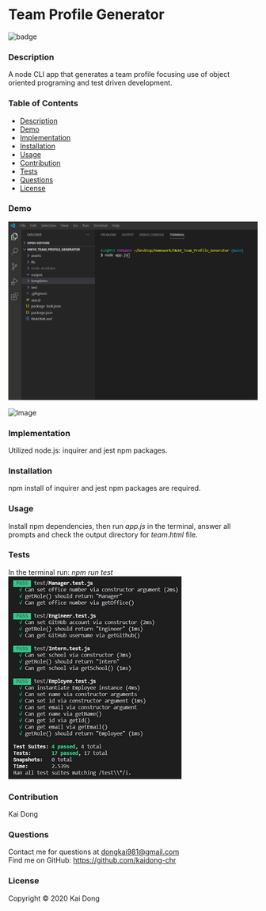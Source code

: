 # Team Profile Generator

![badge](https://img.shields.io/badge/license-MIT-blue)<br />

  ### Description
  A node CLI app that generates a team profile focusing use of object oriented programing and test driven development. 
  
  ### Table of Contents
  - [Description](#description)
  - [Demo](#Demo)
  - [Implementation](#Implementation)
  - [Installation](#installation)
  - [Usage](#usage)
  - [Contribution](#Contribution)
  - [Tests](#tests)
  - [Questions](#questions)
  - [License](#license)

  ### Demo
![Image](./assets/images/Profile_Generator.gif "README Demo")

![Image](https://img.shields.io/badge/Languages-JavaScript-yellow)

  ### Implementation
  Utilized node.js: inquirer and jest npm packages.

  ### Installation
  npm install of inquirer and jest npm packages are required.

  ### Usage
  Install npm dependencies, then run <i>app.js</i> in the terminal, answer all prompts and check the output directory for <i>team.html</i> file. 

  ### Tests
  In the terminal run: <i>npm run test</i><br />
  ![Image](./assets/images/Profile_Generator_Test.jpg "Test Passed")

  ### Contribution
  Kai Dong

  ### Questions
  Contact me for questions at dongkai981@gmail.com<br />
  Find me on GitHub: https://github.com/kaidong-chr

  ### License
  Copyright © 2020 Kai Dong<br />